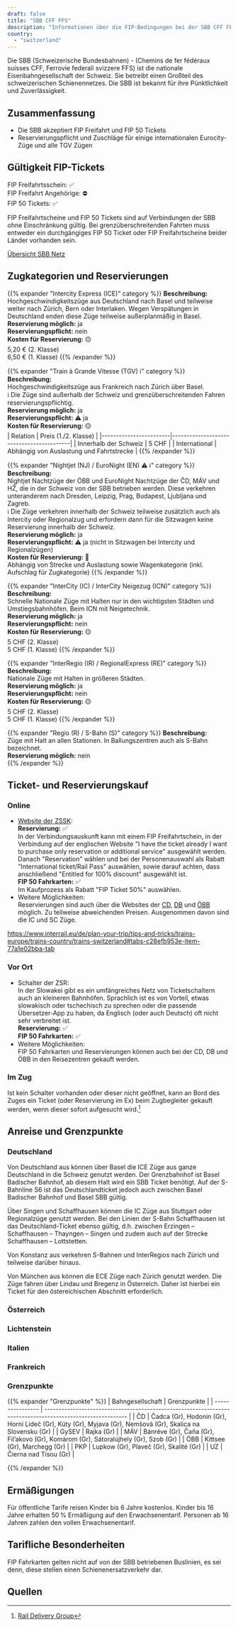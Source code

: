 ```yaml
---
draft: false
title: "SBB CFF FFS"
description: "Informationen über die FIP-Bedingungen bei der SBB CFF FFS."
country:
  - "switzerland"
---
```


Die SBB (Schweizerische Bundesbahnen) - (Chemins de fer fédéraux suisses CFF, Ferrovie federali svizzere FFS) ist die nationale Eisenbahngesellschaft der Schweiz. Sie betreibt einen Großteil des schweizerischen Schienennetzes. Die SBB ist bekannt für ihre Pünktlichkeit und Zuverlässigkeit.

## Zusammenfassung

- Die SBB akzeptiert FIP Freifahrt und FIP 50 Tickets
- Reservierungspflicht und Zuschläge für einige internationalen Eurocity-Züge und alle TGV Zügen

## Gültigkeit FIP-Tickets

FIP Freifahrtsschein: ✅ \
FIP Freifahrt Angehörige: ⛔ \
FIP 50 Tickets: ✅

FIP Freifahrtscheine und FIP 50 Tickets sind auf Verbindungen der SBB ohne Einschränkung gültig. Bei grenzüberschreitenden Fahrten muss entweder ein durchgängiges FIP 50 Ticket oder FIP Freifahrtscheine beider Länder vorhanden sein.

[Übersicht SBB Netz](https://www.raildeliverygroup.com/files/Publications/services/rst/RST_SBB_Map.pdf)

## Zugkategorien und Reservierungen

{{% expander "Intercity Express (ICE)" category %}}
**Beschreibung:** \
Hochgeschwindigkeitszüge aus Deutschland nach Basel und teilweise weiter nach Zürich, Bern oder Interlaken. Wegen Verspätungen in Deutschland enden diese Züge teilweise außerplanmäßig in Basel. \
**Reservierung möglich:** ja \
**Reservierungspflicht:** nein \
**Kosten für Reservierung:** 🟡 \
5,20 € (2. Klasse) \
6,50 € (1. Klasse)
{{% /expander %}}

{{% expander "Train à Grande Vitesse (TGV) ℹ️" category %}}
**Beschreibung:** \
Hochgeschwindigkeitszüge aus Frankreich nach Zürich über Basel. \
ℹ️ Die Züge sind außerhalb der Schweiz und grenzüberschreitenden Fahren reservierungspflichtig. \
**Reservierung möglich:** ja \
**Reservierungspflicht:** ⚠️ ja \
**Kosten für Reservierung:** 🟡 \
| Relation               | Preis (1./2. Klasse)                     |
|------------------------|------------------------------------------|
| Innerhalb der Schweiz  | 5 CHF                                    |
| International          | Abhängig von Auslastung und Fahrtstrecke |
{{% /expander %}}

{{% expander "Nightjet (NJ) / EuroNight (EN) ⚠️ ℹ️" category %}}
**Beschreibung:** \
Nightjet Nachtzüge der ÖBB und EuroNight Nachtzüge der ČD, MÁV und HŽ, die in der Schweiz von der SBB betrieben werden. Diese verkehren unteranderem nach Dresden, Leipzig, Prag, Budapest, Ljubljana und Zagreb. \
ℹ️ Die Züge verkehren innerhalb der Schweiz teilweise zusätzlich auch als Intercity oder Regionalzug und erfordern dann für die Sitzwagen keine Reservierung innerhalb der Schweiz. \
**Reservierung möglich:** ja \
**Reservierungspflicht:** ⚠️ ja (nicht in Sitzwagen bei Intercity und Regionalzügen) \
**Kosten für Reservierung:** 🔴 \
Abhängig von Strecke und Auslastung sowie Wagenkategorie (inkl. Aufschlag für Zugkategorie)
{{% /expander %}}


{{% expander "InterCity (IC) / InterCity Neigezug (ICN)" category %}}
**Beschreibung:** \
Schnelle Nationale Züge mit Halten nur in den wichtigsten Städten und Umstiegsbahnhöfen. Beim ICN mit Neigetechnik. \
**Reservierung möglich:** ja \
**Reservierungspflicht:** nein \
**Kosten für Reservierung:** 🟡 \
5 CHF (2. Klasse) \
5 CHF (1. Klasse)
{{% /expander %}}

{{% expander "InterRegio (IR) / RegionalExpress (RE)" category %}}
**Beschreibung:** \
Nationale Züge mit Halten in größeren Städten. \
**Reservierung möglich:** ja \
**Reservierungspflicht:** nein \
**Kosten für Reservierung:** 🟡 \
5 CHF (2. Klasse) \
5 CHF (1. Klasse)
{{% /expander %}}

{{% expander "Regio (R) / S-Bahn (S)" category %}}
**Beschreibung:** \
Züge mit Halt an allen Stationen. In Ballungszentren auch als S-Bahn bezeichnet. \
**Reservierung möglich:** nein \
{{% /expander %}}


## Ticket- und Reservierungskauf

### Online

- [Website der ZSSK](https://www.zssk.sk): \
  **Reservierung:** ✅ \
  In der Verbindungsauskunft kann mit einem FIP Freifahrtschein, in der Verbindung auf der englischen Website "I have the ticket already I want to purchase only reservation or additional service" ausgewählt werden. Danach "Reservation" wählen und bei der Personenauswahl als Rabatt "International ticket/Rail Pass" auswählen, sowie darauf achten, dass anschließend "Entitled for 100% discount" ausgewählt ist. \
  **FIP 50 Fahrkarten:** ✅ \
  Im Kaufprozess als Rabatt "FIP Ticket 50%" auswählen.
- Weitere Möglichkeiten: \
  Reservierungen sind auch über die Websites der [CD](https://www.cd.cz), [DB](https://www.bahn.de) und [ÖBB](https://www.oebb.at) möglich. Zu teilweise abweichenden Preisen. Ausgenommen davon sind die IC und SC Züge.

https://www.interrail.eu/de/plan-your-trip/tips-and-tricks/trains-europe/trains-country/trains-switzerland#tabs-c28efb953e-item-77a1e02bba-tab

### Vor Ort

- Schalter der ZSR: \
  In der Slowakei gibt es ein umfängreiches Netz von Ticketschaltern auch an kleineren Bahnhöfen. Sprachlich ist es von Vorteil, etwas slowakisch oder tschechisch zu sprechen oder die passende Übersetzer-App zu haben, da Englisch (oder auch Deutsch) oft nicht sehr verbreitet ist. \
  **Reservierung:** ✅ \
  **FIP 50 Fahrkarten:** ✅
- Weitere Möglichkeiten: \
  FIP 50 Fahrkarten und Reservierungen können auch bei der CD, DB und ÖBB in den Reisezentren gekauft werden.

### Im Zug

Ist kein Schalter vorhanden oder dieser nicht geöffnet, kann an Bord des Zuges ein Ticket (oder Reservierung im Ex) beim Zugbegleiter gekauft werden, wenn dieser sofort aufgesucht wird.[^1]

## Anreise und Grenzpunkte

### Deutschland

Von Deutschland aus können über Basel die ICE Züge aus ganze Deutschland in die Schweiz genutzt werden. Der Grenzbahnhof ist Basel Badischer Bahnhof, ab diesem Halt wird ein SBB Ticket benötigt. Auf der S-Bahnline S6 ist das Deutschlandticket jedoch auch zwischen Basel Badischer Bahnhof und Basel SBB gültig.

Über Singen und Schaffhausen können die IC Züge aus Stuttgart oder Regionalzüge genutzt werden. Bei den Linien der S-Bahn Schaffhausen ist das Deutschland-Ticket ebenso gültig, d.h. zwischen Erzingen – Schaffhausen – Thayngen – Singen und zudem auch auf der Strecke Schaffhausen – Lottstetten.

Von Konstanz aus verkehren S-Bahnen und InterRegios nach Zürich und teilweise darüber hinaus.

Von München aus können die ECE Züge nach Zürich genutzt werden. Die Züge fahren über Lindau und Bregenz in Österreich. Daher ist hierbei ein Ticket für den östereichischen Abschnitt erforderlich.

### Österreich

### Lichtenstein

### Italien

### Frankreich

### Grenzpunkte

{{% expander "Grenzpunkte" %}}
| Bahngesellschaft | Grenzpunkte                                                                                                 |
| ---------------- | ----------------------------------------------------------------------------------------------------------- |
| ČD               | Čadca (Gr), Hodonin (Gr), Horní Lideč (Gr), Kúty (Gr), Myjava (Gr), Nemšová (Gr), Skalica na Slovensku (Gr) |
| GySEV            | Rajka (Gr)                                                                                                  |
| MÁV              | Bánréve (Gr), Čaňa (Gr), Fil’akovo (Gr), Komárom (Gr), Sátoralújhely (Gr), Szob (Gr)                        |
| ÖBB              | Kittsee (Gr), Marchegg (Gr)                                                                                 |
| PKP              | Lupkow (Gr), Plaveč (Gr), Skalité (Gr)                                                                      |
| UZ               | Čierna nad Tisou (Gr)                                                                                       |

{{% /expander %}}

## Ermäßigungen

Für öffentliche Tarife reisen Kinder bis 6 Jahre kostenlos. Kinder bis 16 Jahre erhalten 50 % Ermäßigung auf den Erwachsenentarif. Personen ab 16 Jahren zahlen den vollen Erwachsenentarif.

## Tarifliche Besonderheiten

FIP Fahrkarten gelten nicht auf von der SBB betriebenen Buslinien, es sei denn, diese stellen einen Schienenersatzverkehr dar.

## Quellen

[^1]: [Rail Delivery Group](https://www.raildeliverygroup.com/rst/europe-and-fip.html)
